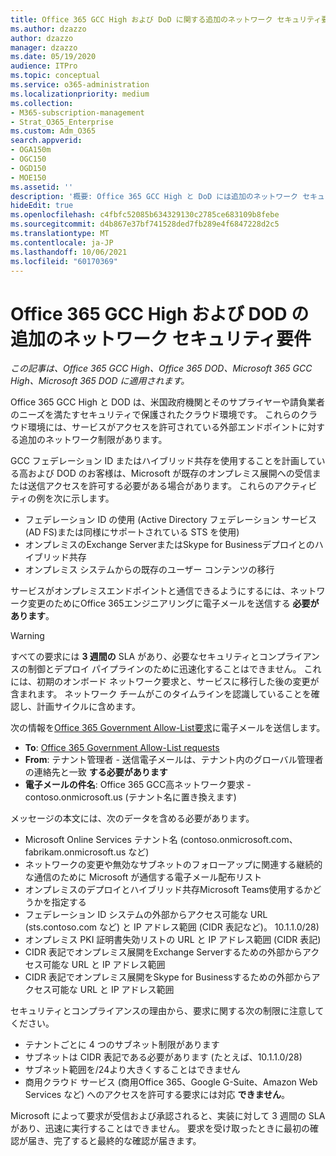 ```yaml
---
title: Office 365 GCC High および DoD に関する追加のネットワーク セキュリティ要件
ms.author: dzazzo
author: dzazzo
manager: dzazzo
ms.date: 05/19/2020
audience: ITPro
ms.topic: conceptual
ms.service: o365-administration
ms.localizationpriority: medium
ms.collection:
- M365-subscription-management
- Strat_O365_Enterprise
ms.custom: Adm_O365
search.appverid:
- OGA150m
- OGC150
- OGD150
- MOE150
ms.assetid: ''
description: '概要: Office 365 GCC High と DoD には追加のネットワーク セキュリティ要件があります'
hideEdit: true
ms.openlocfilehash: c4fbfc52085b634329130c2785ce683109b8febe
ms.sourcegitcommit: d4b867e37bf741528ded7fb289e4f6847228d2c5
ms.translationtype: MT
ms.contentlocale: ja-JP
ms.lasthandoff: 10/06/2021
ms.locfileid: "60170369"
---
```

# <a name="additional-network-security-requirements-for-office-365-gcc-high-and-dod"></a>Office 365 GCC High および DOD の追加のネットワーク セキュリティ要件

*この記事は、Office 365 GCC High、Office 365 DOD、Microsoft 365 GCC High、Microsoft 365 DOD に適用されます。*

Office 365 GCC High と DOD は、米国政府機関とそのサプライヤーや請負業者のニーズを満たすセキュリティで保護されたクラウド環境です。  これらのクラウド環境には、サービスがアクセスを許可されている外部エンドポイントに対する追加のネットワーク制限があります。

GCC フェデレーション ID またはハイブリッド共存を使用することを計画している高および DOD のお客様は、Microsoft が既存のオンプレミス展開への受信または送信アクセスを許可する必要がある場合があります。  これらのアクティビティの例を次に示します。

* フェデレーション ID の使用 (Active Directory フェデレーション サービス (AD FS)または同様にサポートされている STS を使用)
* オンプレミスのExchange ServerまたはSkype for Businessデプロイとのハイブリッド共存
* オンプレミス システムからの既存のユーザー コンテンツの移行

サービスがオンプレミスエンドポイントと通信できるようにするには、ネットワーク変更のためにOffice 365エンジニアリングに電子メールを送信する **必要があります**。

> [!WARNING]
> すべての要求には **3 週間の** SLA があり、必要なセキュリティとコンプライアンスの制御とデプロイ パイプラインのために迅速化することはできません。  これには、初期のオンボード ネットワーク要求と、サービスに移行した後の変更が含まれます。  ネットワーク チームがこのタイムラインを認識していることを確認し、計画サイクルに含めます。

次の情報を[Office 365 Government Allow-List要求](mailto:o365gwlt@microsoft.com)に電子メールを送信します。

* **To**: [Office 365 Government Allow-List requests](mailto:o365gwlt@microsoft.com)
* **From**: テナント管理者 - 送信電子メールは、テナント内のグローバル管理者の連絡先と一致 **する必要があります**
* **電子メールの件名**: Office 365 GCC高ネットワーク要求 - contoso.onmicrosoft.us (テナント名に置き換えます)

メッセージの本文には、次のデータを含める必要があります。

* Microsoft Online Services テナント名 (contoso.onmicrosoft.com、fabrikam.onmicrosoft.us など)
* ネットワークの変更や無効なサブネットのフォローアップに関連する継続的な通信のために Microsoft が通信する電子メール配布リスト
* オンプレミスのデプロイとハイブリッド共存Microsoft Teams使用するかどうかを指定する
* フェデレーション ID システムの外部からアクセス可能な URL (sts.contoso.com など) と IP アドレス範囲 (CIDR 表記など)。 10.1.1.0/28)
* オンプレミス PKI 証明書失効リストの URL と IP アドレス範囲 (CIDR 表記)
* CIDR 表記でオンプレミス展開をExchange Serverするための外部からアクセス可能な URL と IP アドレス範囲
* CIDR 表記でオンプレミス展開をSkype for Businessするための外部からアクセス可能な URL と IP アドレス範囲

セキュリティとコンプライアンスの理由から、要求に関する次の制限に注意してください。

* テナントごとに 4 つのサブネット制限があります
* サブネットは CIDR 表記である必要があります (たとえば、10.1.1.0/28)
* サブネット範囲を/24より大きくすることはできません
* 商用クラウド サービス (商用Office 365、Google G-Suite、Amazon Web Services など) へのアクセスを許可する要求には対応 **できません**。

Microsoft によって要求が受信および承認されると、実装に対して 3 週間の SLA があり、迅速に実行することはできません。  要求を受け取ったときに最初の確認が届き、完了すると最終的な確認が届きます。
